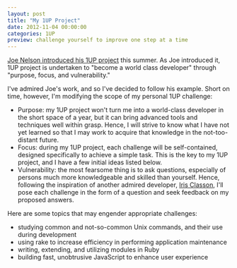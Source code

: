 ```yaml
---
layout: post
title: "My 1UP Project"
date: 2012-11-04 00:00:00
categories: 1UP
preview: challenge yourself to improve one step at a time
---
```


[Joe Nelson introduced his 1UP project](http://1up.begriffs.com/ "1UP") this summer. As Joe introduced it, 1UP project is undertaken to "become a world class developer" through "purpose, focus, and vulnerability."

I've admired Joe's work, and so I've decided to follow his example. Short on time, however, I'm modifying the scope of my personal 1UP challenge:

- Purpose: my 1UP project won't turn me into a world-class developer in the short space of a year, but it can bring advanced tools and techniques well within grasp. Hence, I will strive to know what I have not yet learned so that I may work to acquire that knowledge in the not-too-distant future.
- Focus: during my 1UP project, each challenge will be self-contained, designed specifically to achieve a simple task. This is the key to my 1UP project, and I have a few initial ideas listed below.
- Vulnerability: the most fearsome thing is to ask questions, especially of persons much more knowledgeable and skilled than yourself. Hence, following the inspiration of another admired developer, [Iris Classon](http://www.irisclasson.com/category/365-stupid-questions/ "365 Stupid Questions"), I'll pose each challenge in the form of a question and seek feedback on my proposed answers.

Here are some topics that may engender appropriate challenges:

- studying common and not-so-common Unix commands, and their use during development
- using rake to increase efficiency in performing application maintenance
- writing, extending, and utilizing modules in Ruby
- building fast, unobtrusive JavaScript to enhance user experience
